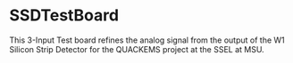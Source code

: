# SSDTestBoard
This 3-Input Test board refines the analog signal from the output of the W1 Silicon Strip Detector for the QUACKEMS project at the SSEL at MSU.
